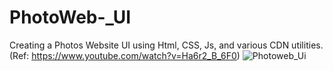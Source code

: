 # PhotoWeb-_UI
Creating a Photos Website UI using Html, CSS, Js, and various CDN utilities. (Ref: https://www.youtube.com/watch?v=Ha6r2_B_6F0)
![Photoweb_Ui](https://user-images.githubusercontent.com/116146046/210343445-36b3ceae-878b-4e74-83f5-d9a31e03e535.png)
